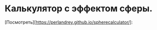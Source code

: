 Калькулятор с эффектом сферы.
========================
[Посмотреть][https://perlandrey.github.io/spherecalculator/]: